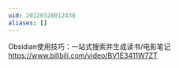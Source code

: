 ```yaml
---
uid: 20220328012438
aliases: []
---
```

Obsidian使用技巧：一站式搜索并生成读书/电影笔记
https://www.bilibili.com/video/BV1E3411W7ZT
